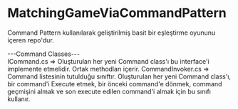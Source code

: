 # MatchingGameViaCommandPattern
Command Pattern kullanılarak geliştirilmiş basit bir eşleştirme oyununu içeren repo'dur.<br>


---Command Classes---<br>
ICommand.cs => Oluşturulan her yeni Command class'ı bu interface'i implemente etmelidir. Ortak methodları içerir.
CommandInvoker.cs => Command listesinin tutulduğu sınıftır. Oluşturulan her yeni Command class'ı, bir command'i Execute etmek, bir önceki command'e dönmek, command geçmişini almak ve son execute edilen command'i almak için bu sınıfı kullanır.


